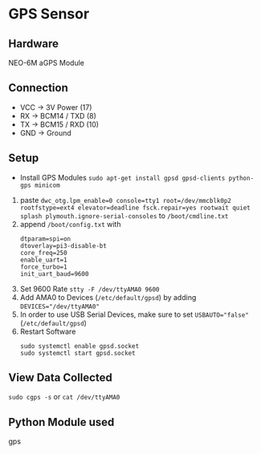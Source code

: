 # GPS Sensor

## Hardware
NEO-6M aGPS Module

## Connection
- VCC -> 3V Power (17)
- RX -> BCM14 / TXD (8)
- TX -> BCM15 / RXD (10)
- GND -> Ground

## Setup
- Install GPS Modules `sudo apt-get install gpsd gpsd-clients python-gps minicom`

1. paste `dwc_otg.lpm_enable=0 console=tty1 root=/dev/mmcblk0p2 rootfstype=ext4 elevator=deadline fsck.repair=yes rootwait quiet splash plymouth.ignore-serial-consoles` 
to `/boot/cmdline.txt`
2. append `/boot/config.txt` with
    ```
    dtparam=spi=on
    dtoverlay=pi3-disable-bt
    core_freq=250
    enable_uart=1
    force_turbo=1
    init_uart_baud=9600
    ```
3. Set 9600 Rate `stty -F /dev/ttyAMA0 9600`
4. Add AMA0 to Devices (`/etc/default/gpsd`) by adding `DEVICES="/dev/ttyAMA0"`
5. In order to use USB Serial Devices, make sure to set `USBAUTO="false"` (`/etc/default/gpsd`)
6. Restart Software
    ```
    sudo systemctl enable gpsd.socket
    sudo systemctl start gpsd.socket 
    ```
    
## View Data Collected
`sudo cgps -s` or 
`cat /dev/ttyAMA0`

## Python Module used
gps

